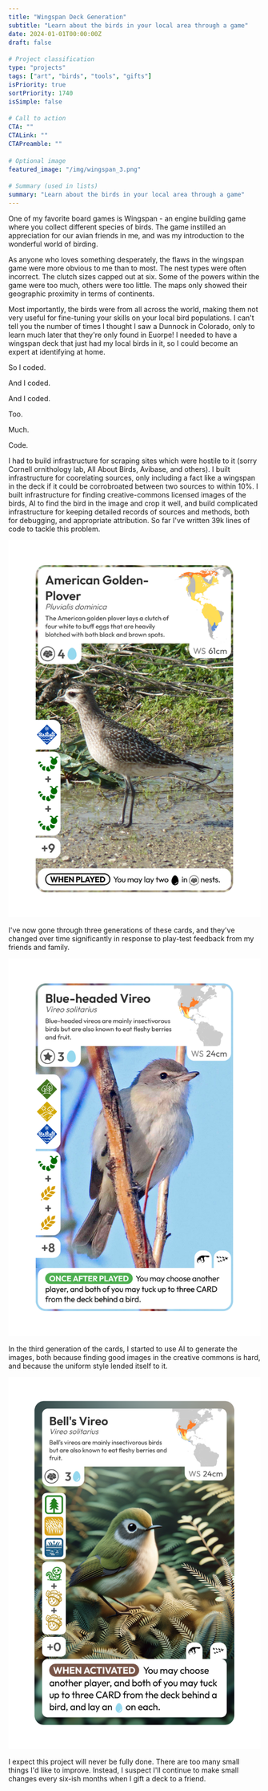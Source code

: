 ```yaml
---
title: "Wingspan Deck Generation"
subtitle: "Learn about the birds in your local area through a game"
date: 2024-01-01T00:00:00Z
draft: false

# Project classification
type: "projects"
tags: ["art", "birds", "tools", "gifts"]
isPriority: true
sortPriority: 1740
isSimple: false

# Call to action
CTA: ""
CTALink: ""
CTAPreamble: ""

# Optional image
featured_image: "/img/wingspan_3.png"

# Summary (used in lists)
summary: "Learn about the birds in your local area through a game"
---
```


One of my favorite board games is Wingspan - an engine building game
where you collect different species of birds. The game instilled an appreciation
for our avian friends in me, and was my introduction to the wonderful world of birding.

As anyone who loves something desperately, the flaws in the wingspan game were more
obvious to me than to most. The nest types were often incorrect. The clutch sizes capped
out at six. Some of the powers within the game were too much, others were too little. The
maps only showed their geographic proximity in terms of continents.

Most importantly, the birds were from all across the world, making them not very useful
for fine-tuning your skills on your local bird populations. I can't tell you the number
of times I thought I saw a Dunnock in Colorado, only to learn much later that they're only
found in Euorpe! I needed to have a wingspan deck that just had my local birds in it, so I
could become an expert at identifying at home.

So I coded.

And I coded.

And I coded.

Too.

Much.

Code.

I had to build infrastructure
for scraping sites which were hostile to it (sorry Cornell ornithology lab, All About Birds, Avibase,
and others). I built infrastructure for coorelating sources, only including a fact like a wingspan
in the deck if it could be corrobroated between two sources to within 10%. I built infrastructure
for finding creative-commons licensed images of the birds, AI to find the bird in the image and crop it
well, and build complicated infrastructure for
keeping detailed records of sources and methods, both for debugging, and appropriate attribution.
So far I've written 39k lines of code to tackle this problem.

![A card of an American Golden Plover, generated by the first generation of my code.](/img/wingspan_1.png)

I've now gone through three generations of these cards, and they've changed over time significantly
in response to play-test feedback from my friends and family.

![A card of a Blue-headed Vireo, generated by my code.](/img/wingspan_2.png)

In the third generation of the cards, I started to use AI to generate the images, both because finding good images in the creative commons is hard, and because the uniform style lended itself to it.

![A card of a Blue-headed Vireo, generated by my code + generative AI.](/img/wingspan_3.png)

I expect this project will never be fully done. There are too many small things I'd like to improve.
Instead, I suspect I'll continue to make small changes every six-ish months when I gift a deck to a
friend.
